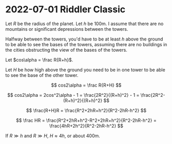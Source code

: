 2022-07-01 Riddler Classic
==========================
Let $R$ be the radius of the planet.  Let $h$ be 100m.  I assume that there
are no mountains or significant depressions between the towers.

Halfway between the towers, you'd have to be at least $h$ above the ground
to be able to see the bases of the towers, assuming there are no buildings
in the cities obstructing the view of the bases of the towers.

Let $cos\alpha = \frac R{R+h}$.

Let $H$ be how high above the ground you need to be in one tower to be able
to see the base of the other tower.

$$ cos2\alpha = \frac R{R+H} $$

$$ cos2\alpha = 2cos^2\alpha - 1
              = \frac{2R^2}{(R+h)^2} - 1
              = \frac{2R^2-(R+h)^2}{(R+h)^2}
$$

$$ \frac{R+H}R = \frac{R^2+2hR+h^2}{R^2-2hR-h^2} $$

$$ \frac HR = \frac{R^2+2hR+h^2-R^2+2hR+h^2}{R^2-2hR-h^2}
            = \frac{4hR+2h^2}{R^2-2hR-h^2}
$$

If $R \gg h$ and $R \gg H$, $H \approx 4h$, or about 400m.
